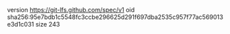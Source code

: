 version https://git-lfs.github.com/spec/v1
oid sha256:95e7bdb1c5548fc3ccbe296625d291f697dba2535c957f77ac569013e3d1c031
size 243
